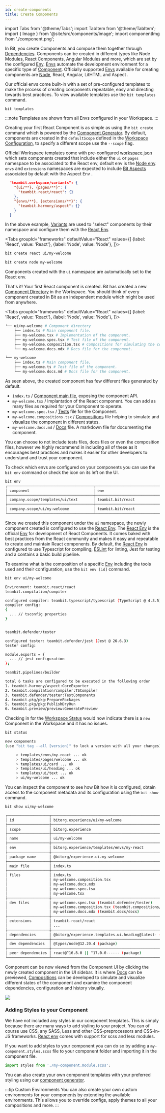 ```yaml
---
id: create-components
title: Create Components
---
```


import Tabs from '@theme/Tabs';
import TabItem from '@theme/TabItem';
import { Image } from '@site/src/components/image';
import componentImg from './component.png';

In Bit, you create Components and compose them together through [Dependencies](/dependencies/overview). Components can be created in different types like Node Modules, React Components, Angular Modules and more, which are set by the configured [Env](/envs/overview). [Envs](/envs/overview) automate the development environment for a specific type of [Component](/components/overview). Officially supported [Envs](/envs/overview) available for creating components are [Node](/node/overview), React, Angular, LitHTML and Aspect <!--TODO [React](/react/overview), [Angular](/angular/overview), [LitHTML](/lithtml/overview) and [Aspect](/extending-bit/aspect) -->.

Our official envs come built-in with a set of pre-configured templates to make the process of creating components repeatable, easy and directing towards best practices. To view available templates use the `bit templates` command.

```bash
bit templates
```

:::note
Templates are shown from all Envs configured in your Workspace.
:::

Creating your first React Component is as simple as using the `bit create` command which is powered by the [Component Generator](/generator/overview). By default, components are created in the `defaultScope` defined in the [Workspace Configuration](/workspace/workspace-json), to specify a different scope use the `--scope` flag.

Official Workspace templates come with pre-configured [workspace.json](/workspace/workspace-json) which sets components created that include either the `ui` or `pages` namespace to be associated to the React env, default env is the [Node env](/aspects/node). `envs` and `extensions` namespaces are expected to include [Bit Aspects](/aspects/aspects-overview) associated by default with the Aspect Env <!-- TODO [Aspect env](/extending-bit/aspect-env) -->.

```json title="workspace.json"
  "teambit.workspace/variants": {
    "{ui/**}, {pages/**}": {
      "teambit.react/react": {}
    },
    "{envs/**}, {extensions/**}": {
      "teambit.harmony/aspect": {}
    }
  }
```

In the above example, [Variants](/workspace/variants) are used to "select" components by their namespace and configure them with the [React Env](/aspects/react).

<Tabs
groupId="frameworks"
defaultValue="React"
values={[
{label: 'React', value: 'React'},
{label: 'Node', value: 'Node'},
]}>
<TabItem value="React">

```bash
bit create react ui/my-welcome
```

  </TabItem>
  <TabItem value="Node">

```bash
bit create node my-welcome
```

  </TabItem>
</Tabs>

Components created with the `ui` namespace are automatically set to the React env.

That's it! Your first React component is created. Bit has created a new [Component Directory](/workspace/component-directory) in the Workspace. You should think of every component created in Bit as an independent module which might be used from anywhere.

<Tabs
groupId="frameworks"
defaultValue="React"
values={[
{label: 'React', value: 'React'},
{label: 'Node', value: 'Node'},
]}>
<TabItem value="React">

```bash
└── ui/my-welcome # Component directory
    ├── index.ts # Main component file.
    ├── my-welcome.tsx # Implementation of the component.
    ├── my-welcome.spec.tsx # Test file of the component.
    ├── my-welcome.composition.tsx # Compositions for simulating the component in different states.
    └── my-welcome.docs.mdx # Docs file for the component.
```

  </TabItem>
  <TabItem value="Node">

```bash
└── my-welcome
    ├── index.ts # Main component file.
    ├── my-welcome.ts # Test file of the component.
    └── my-welcome.docs.md # Docs file for the component.
```

  </TabItem>
</Tabs>

As seen above, the created component has few different files generated by default.

- `index.ts` / [Component main file](/components/main-file), exposing the component API.
- `my-welcome.tsx` / Implantation of the React component. You can add as many files as required for your Component to operate.
- `my-welcome.spec.tsx` / [Tests](/tester/overview) file for the Component.
- `my-welcome.compositions.tsx` / [Compositions](/compositions/overview) file helping to simulate and visualize the component in different states.
- `my-welcome.docs.md` / [Docs](/docs/overview) file. A markdown file for documenting the component.

You can choose to not include tests files, docs files or even the composition files, however we highly recommend in including all of these as it encourages best practices and makes it easier for other developers to understand and trust your component.

To check which envs are configured on your components you can use the `bit env` command or check the icon on its left on the UI.

```bash
bit env
┌───────────────────────────────────────┬───────────────────────────────────────┐
│ component                             │ env                                   │
├───────────────────────────────────────┼───────────────────────────────────────┤
│ company.scope/templates/ui/text       │ teambit.bit/react                     │
├───────────────────────────────────────┼───────────────────────────────────────┤
│ company.scope/ui/my-welcome           │ teambit.bit/react                     │
└───────────────────────────────────────┴───────────────────────────────────────┘
```

Since we created this component under the `ui` namespace, the newly component created is configured to use the [React Env](/aspects/react). The [React Env](/aspects/react) is the official [Env](/envs/overview) for development of React Components. It comes baked with best practices from the React community and makes it easy and repeatable to create and maintain React components. By default, the [React Env](/aspects/react) is configured to use Typescript <!--TODO [TypeScript](/typescript/overview)--> for compiling, [ESLint](/linter/overview) for linting, <!--TODO [Jest](/jest/overview)--> Jest for testing and a contains a basic build pipeline.

To examine what is the composition of a specific [Env](/envs/overview) including the tools used and their configuration, use the `bit env [id]` command.

```bash
bit env ui/my-welcome
```

```bash
Environment: teambit.react/react
teambit.compilation/compiler

configured compiler: teambit.typescript/typescript (TypeScript @ 4.3.5)
compiler config:
{
  ... // tsconfig properties
}


teambit.defender/tester

configured tester: teambit.defender/jest (Jest @ 26.6.3)
tester config:

module.exports = {
  ... // jest configuration
};

teambit.pipelines/builder

total 6 tasks are configured to be executed in the following order
1. teambit.harmony/aspect:CoreExporter
2. teambit.compilation/compiler:TSCompiler
3. teambit.defender/tester:TestComponents
4. teambit.pkg/pkg:PreparePackages
5. teambit.pkg/pkg:PublishDryRun
6. teambit.preview/preview:GeneratePreview
```

<!-- To customize or learn more on this env and make it your own, head to [React env documentation](/getting-started/compose-an-env). -->

Checking in for the [Workspace Status](/workspace/workspace-status) would now indicate there is a `new` Component in the Workspace and it has no issues.

```bash
bit status
```

```bash
new components
(use "bit tag --all [version]" to lock a version with all your changes)

     > templates/envs/my-react ... ok
     > templates/pages/welcome ... ok
     > templates/ui/card ... ok
     > templates/ui/heading ... ok
     > templates/ui/text ... ok
     > ui/my-welcome ... ok
```

You can inspect the component to see how Bit how it is configured, obtain access to the component metadata and its configuration using the `bit show` command.

```bash
bit show ui/my-welcome
```

```bash
┌───────────────────┬────────────────────────────────────────────────────────────────┐
│ id                │ bitorg.experience/ui/my-welcome                                │
├───────────────────┼────────────────────────────────────────────────────────────────┤
│ scope             │ bitorg.experience                                              │
├───────────────────┼────────────────────────────────────────────────────────────────┤
│ name              │ ui/my-welcome                                                  │
├───────────────────┼────────────────────────────────────────────────────────────────┤
│ env               │ bitorg.experience/templates/envs/my-react                      │
├───────────────────┼────────────────────────────────────────────────────────────────┤
│ package name      │ @bitorg/experience.ui.my-welcome                               │
├───────────────────┼────────────────────────────────────────────────────────────────┤
│ main file         │ index.ts                                                       │
├───────────────────┼────────────────────────────────────────────────────────────────┤
│ files             │ index.ts                                                       │
│                   │ my-welcome.composition.tsx                                     │
│                   │ my-welcome.docs.mdx                                            │
│                   │ my-welcome.spec.tsx                                            │
│                   │ my-welcome.tsx                                                 │
├───────────────────┼────────────────────────────────────────────────────────────────┤
│ dev files         │ my-welcome.spec.tsx (teambit.defender/tester)                  │
│                   │ my-welcome.composition.tsx (teambit.compositions/compositions) │
│                   │ my-welcome.docs.mdx (teambit.docs/docs)                        │
├───────────────────┼────────────────────────────────────────────────────────────────┤
│ extensions        │ teambit.react/react                                            │
│                   │ ...                                                            │
├───────────────────┼────────────────────────────────────────────────────────────────┤
│ dependencies      │ @bitorg/experience.templates.ui.heading@latest- (component)    │
├───────────────────┼────────────────────────────────────────────────────────────────┤
│ dev dependencies  │ @types/node@12.20.4 (package)                                  │
├───────────────────┼────────────────────────────────────────────────────────────────┤
│ peer dependencies │ react@^16.8.0 || ^17.0.0------ (package)                       │
└───────────────────┴────────────────────────────────────────────────────────────────┘
```

Component can be now viewed from the Component UI <!--TODO [Component UI](/components/ui) --> by clicking the newly created component in the UI sidebar. It is where [Docs](/docs/overview) can be previewed, [Compositions](/compositions/overview) can be developed to simulate and visualize different states of the component and examine the component dependencies, configuration and history visually.

<Image src={componentImg} />

### Adding Styles to your Component

We have not included any styles in our component templates. This is simply because there are many ways to add styling to your project. You can of course use CSS, any SASS, Less and other CSS-preprocessors and CSS-in-JS frameworks. [React env](/aspects/react) comes with support for scss and less modules.

If you want to add styles to your component you can do so by adding a `my-component.styles.scss` file to your component folder and importing it in the component file.

```ts
import styles from './my-component.module.scss';
```

You can also create your own component templates with your preferred styling using our [component generator](/generator/components-template).

:::tip Custom Environments
You can also create your own custom environments <!--TODO [custom environments](/) --> for your components by extending the available environments. This allows you to override configs, apply themes to all your compositions and more.
:::
